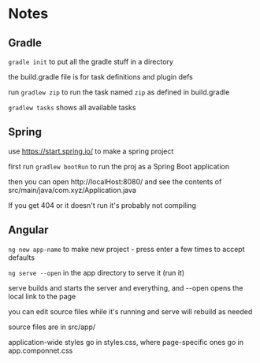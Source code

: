 # Notes

## Gradle

`gradle init` to put all the gradle stuff in a directory

the build.gradle file is for task definitions and plugin defs

run `gradlew zip` to run the task named `zip` as defined in build.gradle

`gradlew tasks` shows all available tasks

## Spring

use https://start.spring.io/ to make a spring project

first run `gradlew bootRun` to run the proj as a Spring Boot application

then you can open http://localHost:8080/ and see the contents of src/main/java/com.xyz/Application.java 

If you get 404 or it doesn't run it's probably not compiling

## Angular

`ng new app-name` to make new project - press enter a few times to accept defaults

`ng serve --open` in the app directory to serve it (run it)

serve builds and starts the server and everything, and --open opens the local link to the page

you can edit source files while it's running and serve will rebuild as needed

source files are in src/app/

application-wide styles go in styles.css, where page-specific ones go in app.componnet.css